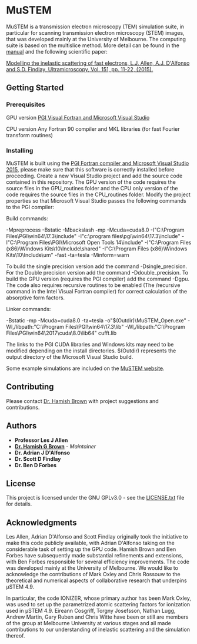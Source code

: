 # MuSTEM

MuSTEM is a transmission electron microscopy (TEM) simulation suite, in particular for scanning transmission electron microscopy (STEM) images, that was developed mainly at the University of Melbourne. The computing suite is based on the multislice
method. More detail can be found in the [manual](muSTEM_manual.pdf) and the following scientific paper:

[Modelling the inelastic scattering of fast electrons,
L.J. Allen, A.J. D'Alfonso and S.D. Findlay,
Ultramicroscopy, Vol. 151, pp. 11-22, (2015).](http://www.sciencedirect.com/science/article/pii/S0304399114002034)

## Getting Started


### Prerequisites

GPU version
[PGI Visual Fortran and Microsoft Visual Studio](https://www.pgroup.com/products/pvf.htm)

CPU version
Any Fortran 90 compiler and MKL libraries (for fast Fourier transform routines)

### Installing

MuSTEM is built using the [PGI Fortran compiler and Microsoft Visual Studio 2015](https://www.pgroup.com/products/pvf.htm), please make sure that this software is correctly installed before proceeding. Create a new Visual Studio project and add the source code contained in this repository. The GPU version of the code requires the source files in the GPU_routines folder and the CPU only version of the code requires the source files in the CPU_routines folder. Modify the project properties so that Microsoft Visual Studio passes the following commands to the PGI compiler:

Build commands:

-Mpreprocess -Bstatic -Mbackslash -mp -Mcuda=cuda8.0 -I"C:\Program Files\PGI\win64\17.3\include" -I"c:\program files\pgi\win64\17.3\include" -I"C:\Program Files\PGI\Microsoft Open Tools 14\include" -I"C:\Program Files (x86)\Windows Kits\10\Include\shared" -I"C:\Program Files (x86)\Windows Kits\10\Include\um" -fast -ta=tesla -Minform=warn 

To build the single precision version add the command -Dsingle_precision. For the Double precision version add the command -Ddouble_precision. To build the GPU version (requires the PGI compiler) add the command -Dgpu. The code also requires recursive routines to be enabled (The  /recursive command in the Intel Visual Fortran compiler) for correct calculation of the absorptive form factors.

Linker commands:

-Bstatic -mp -Mcuda=cuda8.0 -ta=tesla -o"$(Outdir)\MuSTEM_Open.exe" -Wl,/libpath:"C:\Program Files\PGI\win64\17.3\lib" -Wl,/libpath:"C:\Program Files\PGI\win64\2017\cuda\8.0\lib64" cufft.lib 

The links to the PGI CUDA libraries and Windows kits may need to be modified depending on the install directories. $(Outdir) represents the output directory of the Microsoft Visual Studio build.

Some example simulations are included on the [MuSTEM website](http://tcmp.ph.unimelb.edu.au/mustem/download.php).


## Contributing

Please contact [Dr. Hamish Brown](https://github.com/HamishGBrown) with project suggestions and contributions.

## Authors
* **Professor Les J Allen**
* [**Dr. Hamish G Brown**](https://github.com/HamishGBrown) - *Maintainer*
* **Dr. Adrian J D'Alfonso**
* **Dr. Scott D Findlay**
* **Dr. Ben D Forbes**


## License

This project is licensed under the GNU GPLv3.0 - see the [LICENSE.txt](LICENSE.txt) file for details.


## Acknowledgments

Les Allen, Adrian D'Alfonso and Scott Findlay originally took the initiative to make this code publicly available, with Adrian D'Alfonso taking on the considerable task of setting up the GPU code. Hamish Brown and Ben Forbes have subsequently made substantial refinements and extensions, with Ben Forbes responsible for several efficiency improvements. The code was developed mainly at the University of Melbourne. We would like to acknowledge the contributions of Mark Oxley and Chris Rossouw to the theoretical and numerical aspects of collaborative research that underpins μSTEM 4.9.

In particular, the code IONIZER, whose primary author has been Mark Oxley, was used to set up the parametrized atomic scattering factors for ionization used in μSTEM 4.9. Eireann Cosgriff, Torgny Josefsson, Nathan Lugg, Andrew Martin, Gary Ruben and Chris Witte have been or still are members of the group at Melbourne University at various stages and all made contributions to our understanding of inelastic scattering and the simulation thereof. 

